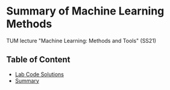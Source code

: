 # Summary of Machine Learning Methods

TUM lecture "Machine Learning: Methods and Tools" (SS21)

## Table of Content

- [Lab Code Solutions](./Code)
- [Summary](./Summary/Summary.pdf)
